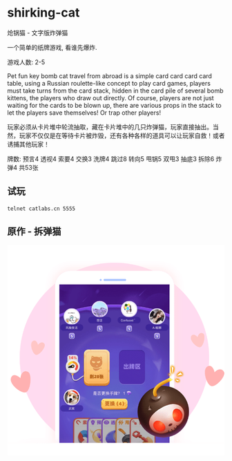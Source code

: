 # shirking-cat
炝锅猫 - 文字版炸弹猫

一个简单的纸牌游戏, 看谁先爆炸.

游戏人数: 2-5

Pet fun key bomb cat travel from abroad is a simple card card card card table, using a Russian roulette-like concept to play card games, players must take turns from the card stack, hidden in the card pile of several bomb kittens, the players who draw out directly. Of course, players are not just waiting for the cards to be blown up, there are various props in the stack to let the players save themselves! Or trap other players!

玩家必须从卡片堆中轮流抽取，藏在卡片堆中的几只炸弹猫，玩家直接抽出。当然，玩家不仅仅是在等待卡片被炸毁，还有各种各样的道具可以让玩家自救！或者诱捕其他玩家！

牌数: 预言4 透视4 索要4 交换3 洗牌4 跳过8 转向5 甩锅5 双甩3 抽底3 拆除6 炸弹4 共53张

## 试玩
```telnet
telnet catlabs.cn 5555
```

## 原作 - 拆弹猫
<a href="https://cat.wepie.com/">
    <img alt="Coverage" src="https://github.com/zii/shirking-cat/raw/main/image/wepie.png" />
</a>